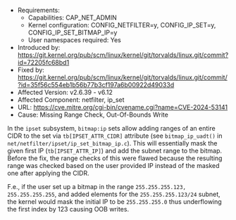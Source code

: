 - Requirements:
    - Capabilities: CAP_NET_ADMIN
    - Kernel configuration: CONFIG_NETFILTER=y, CONFIG_IP_SET=y, CONFIG_IP_SET_BITMAP_IP=y
    - User namespaces required: Yes
- Introduced by: https://git.kernel.org/pub/scm/linux/kernel/git/torvalds/linux.git/commit?id=72205fc68bd1
- Fixed by: https://git.kernel.org/pub/scm/linux/kernel/git/torvalds/linux.git/commit/?id=35f56c554eb1b56b77b3cf197a6b00922d49033d
- Affected Version: v2.6.39 - v6.12
- Affected Component: netfilter, ip_set
- URL: https://cve.mitre.org/cgi-bin/cvename.cgi?name=CVE-2024-53141
- Cause: Missing Range Check, Out-Of-Bounds Write


In the `ipset` subsystem, `bitmap:ip` sets allow adding ranges of an entire CIDR
to the set via `tb[IPSET_ATTR_CIDR]` attribute (see `bitmap_ip_uadt()` in
`net/netfilter/ipset/ip_set_bitmap_ip.c`). This will essentially mask the given
first IP (`tb[IPSET_ATTR_IP]`) and add the subnet range to the bitmap. Before the
fix, the range checks of this were flawed because the resulting range was checked
based on the user provided IP instead of the masked one after applying the CIDR.

F.e., if the user set up a bitmap in the range `255.255.255.123, 255.255.255.255`,
and added elements for the `255.255.255.123/24` subnet, the kernel would mask the
initial IP to be `255.255.255.0` thus underflowing the first index by 123 causing
OOB writes.
